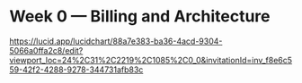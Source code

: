 # Week 0 — Billing and Architecture



https://lucid.app/lucidchart/88a7e383-ba36-4acd-9304-5066a0ffa2c8/edit?viewport_loc=24%2C31%2C2219%2C1085%2C0_0&invitationId=inv_f8e6c559-42f2-4288-9278-344731afb83c
